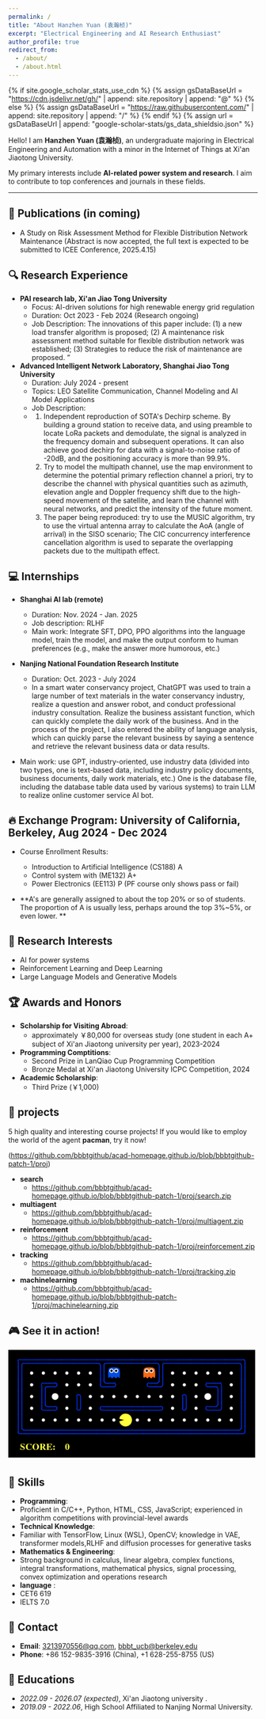 ```yaml
---
permalink: /
title: "About Hanzhen Yuan (袁瀚桢)"
excerpt: "Electrical Engineering and AI Research Enthusiast"
author_profile: true
redirect_from: 
  - /about/
  - /about.html
---
```


{% if site.google_scholar_stats_use_cdn %}
{% assign gsDataBaseUrl = "https://cdn.jsdelivr.net/gh/" | append: site.repository | append: "@" %}
{% else %}
{% assign gsDataBaseUrl = "https://raw.githubusercontent.com/" | append: site.repository | append: "/" %}
{% endif %}
{% assign url = gsDataBaseUrl | append: "google-scholar-stats/gs_data_shieldsio.json" %}

<span class='anchor' id='about-me'></span>

Hello! I am **Hanzhen Yuan (袁瀚桢)**, an undergraduate majoring in Electrical Engineering and Automation with a minor in the Internet of Things at Xi'an Jiaotong University.

My primary interests include **AI-related power system and research**. I aim to contribute to top conferences and journals in these fields. 

---
## 📝 Publications (in coming)
- A Study on Risk Assessment Method for Flexible Distribution Network Maintenance (Abstract is now accepted, the full text is expected to be submitted to ICEE Conference, 2025.4.15)
  
## 🔍 Research Experience
- **PAI research lab, Xi'an Jiao Tong University**
  - Focus: AI-driven solutions for high renewable energy grid regulation
  - Duration: Oct 2023 - Feb 2024 (Research ongoing)
  - Job Description:
    The innovations of this paper include: (1) a new load transfer algorithm is proposed; (2) A maintenance risk assessment method suitable for flexible distribution network was established; (3) Strategies to reduce the risk of maintenance are proposed. ”
- **Advanced Intelligent Network Laboratory, Shanghai Jiao Tong University**
  - Duration: July 2024 - present
  - Topics: LEO Satellite Communication, Channel Modeling and AI Model Applications
  - Job Description:
  - 1. Independent reproduction of SOTA's Dechirp scheme. By building a ground station to receive data, and using preamble to locate LoRa packets and demodulate, the signal is analyzed in the frequency domain and subsequent operations. It can also achieve good dechirp for data with a signal-to-noise ratio of -20dB, and the positioning accuracy is more than 99.9%.
    2. Try to model the multipath channel, use the map environment to determine the potential primary reflection channel a priori, try to describe the channel with physical quantities such as azimuth, elevation angle and Doppler frequency shift due to the high-speed movement of the satellite, and learn the channel with neural networks, and predict the intensity of the future moment.
    3.  The paper being reproduced: try to use the MUSIC algorithm, try to use the virtual antenna array to calculate the AoA (angle of arrival) in the SISO scenario; The CIC concurrency interference cancellation algorithm is used to separate the overlapping packets due to the multipath effect.
        
## 💻 Internships
- **Shanghai AI lab (remote)**
  - Duration: Nov. 2024 - Jan. 2025
  - Job description: RLHF
  - Main work: Integrate SFT, DPO, PPO algorithms into the language model, train the model, and make the output conform to human preferences (e.g., make the answer more humorous, etc.)

- **Nanjing National Foundation Research Institute**
  - Duration: Oct. 2023 - July 2024
  - In a smart water conservancy project, ChatGPT was used to train a large number of text materials in the water conservancy industry, realize a question and answer robot, and conduct professional industry consultation. Realize the business assistant function, which can quickly complete the daily work of the business. And in the process of the project, I also entered the ability of language analysis, which can quickly parse the relevant business by saying a sentence and retrieve the relevant business data or data results.
- Main work: use GPT, industry-oriented, use industry data (divided into two types, one is text-based data, including industry policy documents, business documents, daily work materials, etc.) One is the database file, including the database table data used by various systems) to train LLM to realize online customer service AI bot.

## 🔥 Exchange Program: University of California, Berkeley, Aug 2024 - Dec 2024
- Course Enrollment Results:
  - Introduction to Artificial Intelligence (CS188)        A
  - Control system with (ME132)                            A+
  - Power Electronics (EE113)                              P (PF course only shows pass or fail)

- **A's are generally assigned to about the top 20% or so of students. The proportion of A is usually less, perhaps around the top 3%~5%, or even lower. **

## 📜 Research Interests
- AI for power systems
- Reinforcement Learning and Deep Learning
- Large Language Models and Generative Models

## 🏆 Awards and Honors
- **Scholarship for Visiting Abroad**:
  - approximately ￥80,000 for overseas study (one student in each A+ subject of Xi'an Jiaotong university per year), 2023-2024
- **Programming Comptitions**:
  - Second Prize in LanQiao Cup Programming Competition
  - Bronze Medal at Xi'an Jiaotong University ICPC Competition, 2024
- **Academic Scholarship**:
  - Third Prize (￥1,000)

## 🧱 projects 
5 high quality and interesting course projects! If you would like to employ the world of the agent **pacman**, try it now!

(https://github.com/bbbtgithub/acad-homepage.github.io/blob/bbbtgithub-patch-1/proj)
- **search**
  - https://github.com/bbbtgithub/acad-homepage.github.io/blob/bbbtgithub-patch-1/proj/search.zip
- **multiagent**
  - https://github.com/bbbtgithub/acad-homepage.github.io/blob/bbbtgithub-patch-1/proj/multiagent.zip
- **reinforcement**
  - https://github.com/bbbtgithub/acad-homepage.github.io/blob/bbbtgithub-patch-1/proj/reinforcement.zip
- **tracking**
  - https://github.com/bbbtgithub/acad-homepage.github.io/blob/bbbtgithub-patch-1/proj/tracking.zip
- **machinelearning**
  - https://github.com/bbbtgithub/acad-homepage.github.io/blob/bbbtgithub-patch-1/proj/machinelearning.zip
  
## 🎮 See it in action!
![Pacman Game Demo](https://github.com/bbbtgithub/acad-homepage.github.io/blob/bbbtgithub-patch-1/images/pacman_game.gif?raw=true)

## 🔧 Skills
- **Programming**:
- Proficient in C/C++, Python, HTML, CSS, JavaScript; experienced in algorithm competitions with provincial-level awards
- **Technical Knowledge**:
- Familiar with TensorFlow, Linux (WSL), OpenCV; knowledge in VAE, transformer models,RLHF and diffusion processes for generative tasks
- **Mathematics & Engineering**:
- Strong background in calculus, linear algebra, complex functions, integral transformations, mathematical physics, signal processing, convex optimization and operations research
- **language** :
- CET6 619
- IELTS 7.0

## 💬 Contact
- **Email**: [3213970556@qq.com](mailto:3213970556@qq.com), [bbbt_ucb@berkeley.edu](mailto:bbbt_ucb@berkeley.edu)
- **Phone**: +86 152-9835-3916 (China), +1 628-255-8755 (US)

## 📖 Educations
- *2022.09 - 2026.07 (expected)*, Xi'an Jiaotong university . 
- *2019.09 - 2022.06*, High School Affiliated to Nanjing Normal University. 



